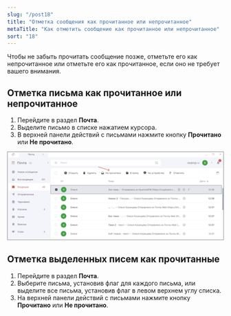```yaml
---
slug: "/post18"
title: "Отметка сообщения как прочитанное или непрочитанное"
metaTitle: "Как отметить сообщение как прочитанное или непрочитанное"
sort: "18"
---
```


Чтобы не забыть прочитать сообщение позже, отметьте его как непрочитанное или отметьте его как прочитанное, если оно не требует вашего внимания.   

## Отметка письма как прочитанное или непрочитанное  

1. Перейдите в раздел **Почта**.  
2. Выделите письмо в списке нажатием курсора.  
3. В верхней панели действий с письмами нажмите кнопку **Прочитано** или **Не прочитано**.  

![Отметка Не прочитано](./images/mark-unread.png "Отметка Не прочитано")

## Отметка выделенных писем как прочитанные    

1. Перейдите в раздел **Почта**.  
2. Выберите письма, установив флаг для каждого письма, или выделите все письма, установив флаг в левом верхнем углу списка.  
3. На верхней панели действий с письмами нажмите кнопку **Прочитано** или **Не прочитано**.  